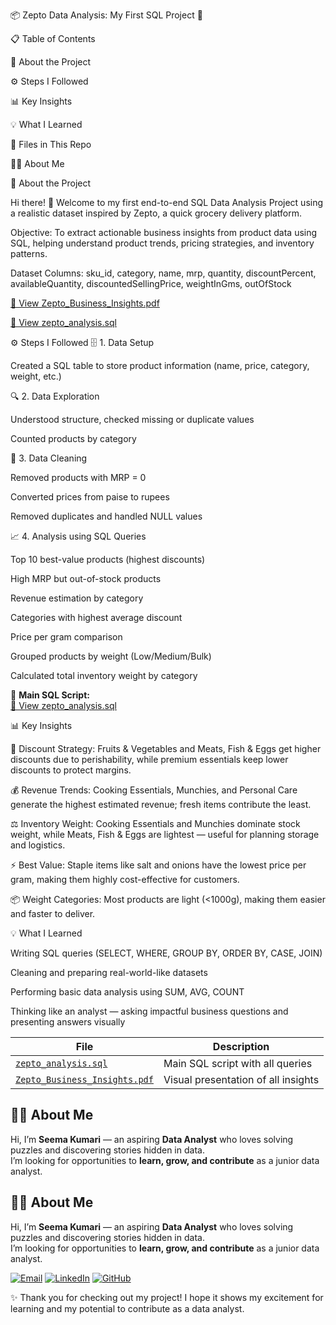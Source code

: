 📦 Zepto Data Analysis: My First SQL Project 🎉



📋 Table of Contents

📖 About the Project

⚙️ Steps I Followed

📊 Key Insights

💡 What I Learned

📁 Files in This Repo

👩‍💻 About Me

📖 About the Project

Hi there! 👋
Welcome to my first end-to-end SQL Data Analysis Project using a realistic dataset inspired by Zepto, a quick grocery delivery platform.

Objective:
To extract actionable business insights from product data using SQL, helping understand product trends, pricing strategies, and inventory patterns.

Dataset Columns:
sku_id, category, name, mrp, quantity,
discountPercent, availableQuantity, discountedSellingPrice,
weightInGms, outOfStock

[📁 View Zepto_Business_Insights.pdf](https://github.com/Seema1200/YourRepoName/blob/main/Zepto_Business_Insights.pdf)

[📄 View zepto_analysis.sql](https://github.com/Seema1200/YourRepoName/blob/main/zepto_analysis.sql)

⚙️ Steps I Followed
🗄️ 1. Data Setup

Created a SQL table to store product information (name, price, category, weight, etc.)

🔍 2. Data Exploration

Understood structure, checked missing or duplicate values

Counted products by category

🧹 3. Data Cleaning

Removed products with MRP = 0

Converted prices from paise to rupees

Removed duplicates and handled NULL values

📈 4. Analysis using SQL Queries

Top 10 best-value products (highest discounts)

High MRP but out-of-stock products

Revenue estimation by category

Categories with highest average discount

Price per gram comparison

Grouped products by weight (Low/Medium/Bulk)

Calculated total inventory weight by category

📁 **Main SQL Script:**  
[📄 View zepto_analysis.sql](zepto_analysis.sql)

📊 Key Insights

🛒 Discount Strategy:
Fruits & Vegetables and Meats, Fish & Eggs get higher discounts due to perishability, while premium essentials keep lower discounts to protect margins.

💰 Revenue Trends:
Cooking Essentials, Munchies, and Personal Care generate the highest estimated revenue; fresh items contribute the least.

⚖️ Inventory Weight:
Cooking Essentials and Munchies dominate stock weight, while Meats, Fish & Eggs are lightest — useful for planning storage and logistics.

⚡ Best Value:
Staple items like salt and onions have the lowest price per gram, making them highly cost-effective for customers.

📦 Weight Categories:
Most products are light (<1000g), making them easier and faster to deliver.

💡 What I Learned

Writing SQL queries (SELECT, WHERE, GROUP BY, ORDER BY, CASE, JOIN)

Cleaning and preparing real-world-like datasets

Performing basic data analysis using SUM, AVG, COUNT

Thinking like an analyst — asking impactful business questions and presenting answers visually

| File                                                           | Description                         |
| -------------------------------------------------------------- | ----------------------------------- |
| [`zepto_analysis.sql`](./zepto_analysis.sql)                   | Main SQL script with all queries    |
| [`Zepto_Business_Insights.pdf`](./Zepto_Business_Insights.pdf) | Visual presentation of all insights |


## 👩‍💻 About Me

Hi, I’m **Seema Kumari** — an aspiring **Data Analyst** who loves solving puzzles and discovering stories hidden in data.  
I’m looking for opportunities to **learn, grow, and contribute** as a junior data analyst.

## 👩‍💻 About Me

Hi, I’m **Seema Kumari** — an aspiring **Data Analyst** who loves solving puzzles and discovering stories hidden in data.  
I’m looking for opportunities to **learn, grow, and contribute** as a junior data analyst.

[![Email](https://img.shields.io/badge/Email-seemakri136%40gmail.com-red?logo=gmail&logoColor=white)](mailto:seemakri136@gmail.com)
[![LinkedIn](https://img.shields.io/badge/LinkedIn-Seema%20Kumari-blue?logo=linkedin)](https://www.linkedin.com/in/seema-kumari-375763308/)
[![GitHub](https://img.shields.io/badge/GitHub-Seema1200-black?logo=github)](https://github.com/Seema1200)



✨ Thank you for checking out my project!
I hope it shows my excitement for learning and my potential to contribute as a data analyst.
